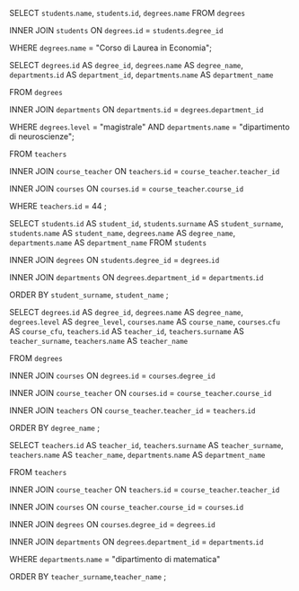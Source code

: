 <!-- 1- Selezionare tutti gli studenti iscritti al corso di laurea in economia -->

SELECT `students`.`name`,
`students`.`id`,
`degrees`.`name`
FROM `degrees`

INNER JOIN `students`
ON `degrees`.`id` = `students`.`degree_id`

WHERE `degrees`.`name` = "Corso di Laurea in Economia";

<!-- 2- Selezionare tutti i corsi di laurea magistrale del dipartimento di neuroscienze -->

SELECT `degrees`.`id` AS `degree_id`,
`degrees`.`name` AS `degree_name`,
`departments`.`id` AS `department_id`,
`departments`.`name` AS `department_name`

FROM `degrees`

INNER JOIN `departments`
ON `departments`.`id` = `degrees`.`department_id`

WHERE `degrees`.`level` = "magistrale" AND `departments`.`name` = "dipartimento di neuroscienze";

<!-- 3- Selezionare tutti i corsi in cui insegna fulvio amato (id=44) -->

FROM `teachers`

INNER JOIN `course_teacher`
ON `teachers`.`id` = `course_teacher`.`teacher_id`

INNER JOIN `courses`
ON `courses`.`id` = `course_teacher`.`course_id`

WHERE `teachers`.`id` = 44
;

<!-- 4- Selezionare tutti gli studenti con i dati relativi al corso di laurea a cui sono iscritti e il relativo dipartimento, in ordine alfabetico per cognome e nome -->

SELECT `students`.`id` AS `student_id`,
`students`.`surname` AS `student_surname`,
`students`.`name` AS `student_name`,
`degrees`.`name` AS `degree_name`,
`departments`.`name` AS `department_name`
FROM `students`

INNER JOIN `degrees`
ON `students`.`degree_id` = `degrees`.`id`

INNER JOIN `departments`
ON `degrees`.`department_id` = `departments`.`id`

ORDER BY `student_surname`, `student_name`
;

<!-- 5- Selezionare tutti i corsi di laurea con i relativi corsi ed insegnanti -->

SELECT `degrees`.`id` AS `degree_id`,
`degrees`.`name` AS `degree_name`,
`degrees`.`level` AS `degree_level`,
`courses`.`name` AS `course_name`,
`courses`.`cfu` AS `course_cfu`,
`teachers`.`id` AS `teacher_id`,
`teachers`.`surname` AS `teacher_surname`,
`teachers`.`name` AS `teacher_name`

FROM `degrees`

INNER JOIN `courses`
ON `degrees`.`id` = `courses`.`degree_id`

INNER JOIN `course_teacher`
ON `courses`.`id` = `course_teacher`.`course_id`

INNER JOIN `teachers`
ON `course_teacher`.`teacher_id` = `teachers`.`id`

ORDER BY `degree_name`
;

<!-- 6- Selezionare tutti i docenti che insegnano nel dipartimento di matematica (54) -->

SELECT `teachers`.`id` AS `teacher_id`,
`teachers`.`surname` AS `teacher_surname`,
`teachers`.`name` AS `teacher_name`,
`departments`.`name` AS `department_name`

FROM `teachers`

INNER JOIN `course_teacher`
ON `teachers`.`id` = `course_teacher`.`teacher_id`

INNER JOIN `courses`
ON `course_teacher`.`course_id` = `courses`.`id`

INNER JOIN `degrees`
ON `courses`.`degree_id` = `degrees`.`id`

INNER JOIN `departments`
ON `degrees`.`department_id` = `departments`.`id`

WHERE `departments`.`name` = "dipartimento di matematica"

ORDER BY `teacher_surname`,`teacher_name`
;
